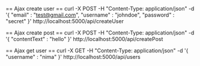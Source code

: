 == Ajax create user ==
curl -X POST -H "Content-Type: application/json" -d '{ "email" : "test@gmail.com", "username" : "johndoe", "password" : "secret" }' http://localhost:5000/api/createUser

== Ajax create post ==
curl -X POST -H "Content-Type: application/json" -d '{ "contentText" : "hello" }' http://localhost:5000/api/createPost

== Ajax get user ==
curl -X GET -H "Content-Type: application/json" -d '{ "username" : "nima" }' http://localhost:5000/api/users